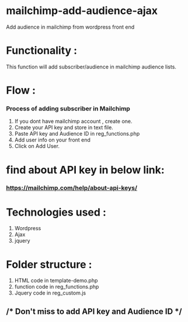 # mailchimp-add-audience-ajax
Add audience in mailchimp from wordpress front end 

# Functionality :

This function will add subscriber/audience in mailchimp audience lists.

# Flow : 

### Process of adding subscriber in Mailchimp

1) If you dont have mailchimp account , create one.
2) Create your API key and store in text file.
3) Paste API key and Audience ID in reg_functions.php
4) Add user info on your front end
5) Click on Add User.

# find about API key in below link:
### https://mailchimp.com/help/about-api-keys/

# Technologies used :

1) Wordpress
2) Ajax
3) jquery

# Folder structure :

1) HTML code in template-demo.php
2) function code in reg_functions.php
3) Jquery code in reg_custom.js 

## /* Don't miss to add API key and Audience ID  */
